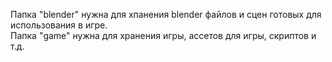 Папка "blender" нужна для хпанения blender файлов и сцен готовых для использования в игре.<br/>
Папка "game" нужна для хранения игры, ассетов для игры, скриптов и т.д.